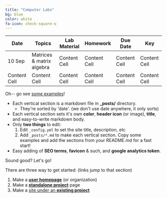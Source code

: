 ```yaml
---
title: "Computer Labs"
bg: blue
color: white
fa-icon: check-square-o
---
```

| Date          | Topics        | Lab Material  | Homework      | Due Date      | Key           |
| ------------- | ------------- | ------------- | ------------- | ------------- | ------------- |
| 10 Sep        | Matrices & matrix algebra  | Content Cell  | Content Cell  | Content Cell  | Content Cell  |
| Content Cell  | Content Cell  | Content Cell  | Content Cell  | Content Cell  | Content Cell  |

Oh-- go see [some examples](https://github.com/t413/SinglePaged#fancy-jekyll-powered-single-page-site)!

- Each vertical section is a markdown file in **_posts/** directory.
  * They're sorted by 'date'. (we don't use date anywhere, it only sorts)
- Each vertical section sets it's own **color**, **header icon** (or image), **title**, and easy-to-write markdown body.
- Only **two things** to edit:
  1. Edit `_config.yml` to set the site title, description, etc
  2. Add `_posts/*.md` to make each vertical section. Copy some examples and add the sections from your README.md for a fast start!
- Easy adding of **SEO terms**, **favicon** & such, and **google analytics token**.

Sound good? Let's go!

There are three way to get started: (links jump to that section)

1. Make a [**user homepage**](#setup-as-user-homepage) (or organization)
2. Make a [**standalone project**](#setup-as-standalone-project-page) page
3. Make a [site under an **existing project**](#setup-inside-existing-project)
